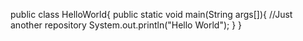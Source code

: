 public class HelloWorld{
  public static void main(String args[]){
    //Just another repository
    System.out.println("Hello World");
  }
}
